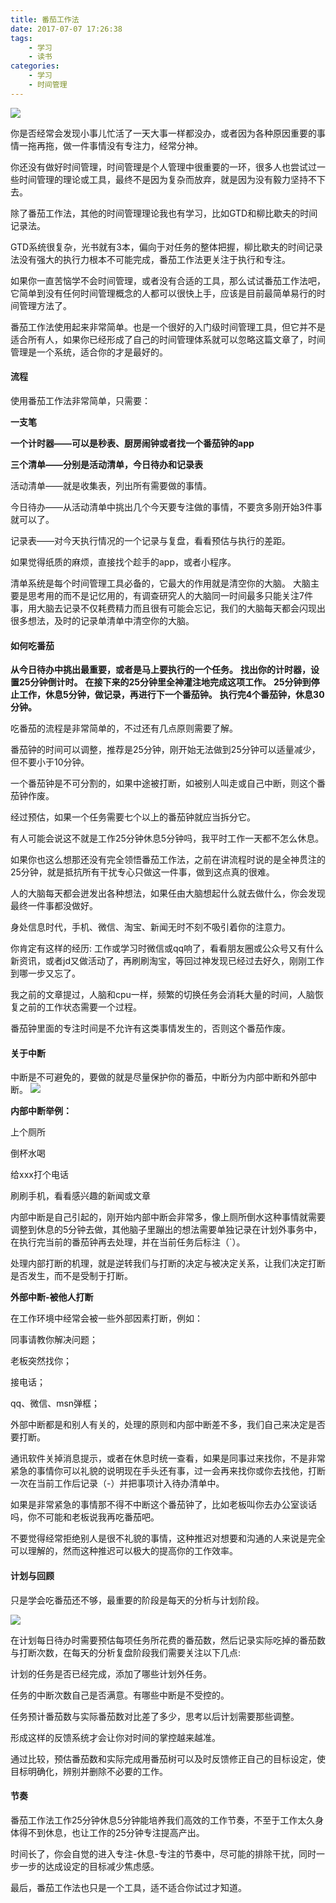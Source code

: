 ```yaml
---
title: 番茄工作法
date: 2017-07-07 17:26:38
tags:
	- 学习
	- 读书
categories:
	- 学习
	- 时间管理
---
```

![](http://upload-images.jianshu.io/upload_images/4702918-8916da6bdf144c68.png?imageMogr2/auto-orient/strip%7CimageView2/2/w/1240)

你是否经常会发现小事儿忙活了一天大事一样都没办，或者因为各种原因重要的事情一拖再拖，做一件事情没有专注力，经常分神。

你还没有做好时间管理，时间管理是个人管理中很重要的一环，很多人也尝试过一些时间管理的理论或工具，最终不是因为复杂而放弃，就是因为没有毅力坚持不下去。

除了番茄工作法，其他的时间管理理论我也有学习，比如GTD和柳比歇夫的时间记录法。

GTD系统很复杂，光书就有3本，偏向于对任务的整体把握，柳比歇夫的时间记录法没有强大的执行力根本不可能完成，番茄工作法更关注于执行和专注。

如果你一直苦恼学不会时间管理，或者没有合适的工具，那么试试番茄工作法吧，它简单到没有任何时间管理概念的人都可以很快上手，应该是目前最简单易行的时间管理方法了。

番茄工作法使用起来非常简单。也是一个很好的入门级时间管理工具，但它并不是适合所有人，如果你已经形成了自己的时间管理体系就可以忽略这篇文章了，时间管理是一个系统，适合你的才是最好的。

#### 流程

使用番茄工作法非常简单，只需要：

**一支笔**

**一个计时器——可以是秒表、厨房闹钟或者找一个番茄钟的app**

**三个清单——分别是活动清单，今日待办和记录表**

活动清单——就是收集表，列出所有需要做的事情。

今日待办——从活动清单中挑出几个今天要专注做的事情，不要贪多刚开始3件事就可以了。

记录表——对今天执行情况的一个记录与复盘，看看预估与执行的差距。

如果觉得纸质的麻烦，直接找个趁手的app，或者小程序。

清单系统是每个时间管理工具必备的，它最大的作用就是清空你的大脑。
大脑主要是思考用的而不是记忆用的，有调查研究人的大脑同一时间最多只能关注7件事，用大脑去记录不仅耗费精力而且很有可能会忘记，我们的大脑每天都会闪现出很多想法，及时的记录单清单中清空你的大脑。

#### 如何吃番茄

**从今日待办中挑出最重要，或者是马上要执行的一个任务。**
**找出你的计时器，设置25分钟倒计时。**
**在接下来的25分钟里全神灌注地完成这项工作。**
**25分钟到停止工作，休息5分钟，做记录，再进行下一个番茄钟。**
**执行完4个番茄钟，休息30分钟。**

吃番茄的流程是非常简单的，不过还有几点原则需要了解。

番茄钟的时间可以调整，推荐是25分钟，刚开始无法做到25分钟可以适量减少，但不要小于10分钟。

一个番茄钟是不可分割的，如果中途被打断，如被别人叫走或自己中断，则这个番茄钟作废。

经过预估，如果一个任务需要七个以上的番茄钟就应当拆分它。

有人可能会说这不就是工作25分钟休息5分钟吗，我平时工作一天都不怎么休息。

如果你也这么想那还没有完全领悟番茄工作法，之前在讲流程时说的是全神贯注的25分钟，就是抵抗所有干扰专心只做这一件事，做到这点真的很难。

人的大脑每天都会迸发出各种想法，如果任由大脑想起什么就去做什么，你会发现最终一件事都没做好。

身处信息时代，手机、微信、淘宝、新闻无时不刻不吸引着你的注意力。

你肯定有这样的经历: 工作或学习时微信或qq响了，看看朋友圈或公众号又有什么新资讯，或者jd又做活动了，再刷刷淘宝，等回过神发现已经过去好久，刚刚工作到哪一步又忘了。

我之前的文章提过，人脑和cpu一样，频繁的切换任务会消耗大量的时间，人脑恢复之前的工作状态需要一个过程。

番茄钟里面的专注时间是不允许有这类事情发生的，否则这个番茄作废。

#### 关于中断

中断是不可避免的，要做的就是尽量保护你的番茄，中断分为内部中断和外部中断。
![](http://upload-images.jianshu.io/upload_images/4702918-9080a5458619ddf9?imageMogr2/auto-orient/strip%7CimageView2/2/w/1240)

**内部中断举例：**


上个厕所

倒杯水喝

给xxx打个电话

刷刷手机，看看感兴趣的新闻或文章

内部中断是自己引起的，刚开始内部中断会非常多，像上厕所倒水这种事情就需要调整到休息的5分钟去做，其他脑子里蹦出的想法需要单独记录在计划外事务中，在执行完当前的番茄钟再去处理，并在当前任务后标注（`）。

处理内部打断的机理，就是逆转我们与打断的决定与被决定关系，让我们决定打断是否发生，而不是受制于打断。

**外部中断-被他人打断**

在工作环境中经常会被一些外部因素打断，例如：

同事请教你解决问题；

老板突然找你；

接电话；

qq、微信、msn弹框；

外部中断都是和别人有关的，处理的原则和内部中断差不多，我们自己来决定是否要打断。

通讯软件关掉消息提示，或者在休息时统一查看，如果是同事过来找你，不是非常紧急的事情你可以礼貌的说明现在手头还有事，过一会再来找你或你去找他，打断一次在当前工作后记录（-）并把事项计入待办清单中。

如果是非常紧急的事情那不得不中断这个番茄钟了，比如老板叫你去办公室谈话吗，你不可能和老板说我再吃番茄吧。

不要觉得经常拒绝别人是很不礼貌的事情，这种推迟对想要和沟通的人来说是完全可以理解的，然而这种推迟可以极大的提高你的工作效率。
    

#### 计划与回顾

只是学会吃番茄还不够，最重要的阶段是每天的分析与计划阶段。


![](http://upload-images.jianshu.io/upload_images/4702918-293ace3c6a4ee416.png?imageMogr2/auto-orient/strip%7CimageView2/2/w/1240)

在计划每日待办时需要预估每项任务所花费的番茄数，然后记录实际吃掉的番茄数与打断次数，在每天的分析复盘阶段我们需要关注以下几点:

计划的任务是否已经完成，添加了哪些计划外任务。

任务的中断次数自己是否满意。有哪些中断是不受控的。

任务预计番茄数与实际番茄数对比差了多少，思考以后计划需要那些调整。

形成这样的反馈系统才会让你对时间的掌控越来越准。

通过比较，预估番茄数和实际完成用番茄树可以及时反馈修正自己的目标设定，使目标明确化，辨别并删除不必要的工作。

#### 节奏

番茄工作法工作25分钟休息5分钟能培养我们高效的工作节奏，不至于工作太久身体得不到休息，也让工作的25分钟专注提高产出。

时间长了，你会自觉的进入专注-休息-专注的节奏中，尽可能的排除干扰，同时一步一步的达成设定的目标减少焦虑感。

最后，番茄工作法也只是一个工具，适不适合你试过才知道。